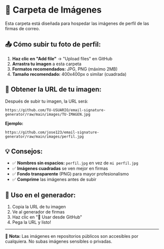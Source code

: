 # 📸 Carpeta de Imágenes

Esta carpeta está diseñada para hospedar las imágenes de perfil de las firmas de correo.

## 📤 Cómo subir tu foto de perfil:

1. **Haz clic en "Add file"** → "Upload files" en GitHub
2. **Arrastra tu imagen** a esta carpeta
3. **Formatos recomendados:** JPG, PNG (máximo 2MB)
4. **Tamaño recomendado:** 400x400px o similar (cuadrada)

## 🔗 Obtener la URL de tu imagen:

Después de subir tu imagen, la URL será:
```
https://github.com/TU-USUARIO/email-signature-generator/raw/main/images/TU-IMAGEN.jpg
```

**Ejemplo:**
```
https://github.com/jose123/email-signature-generator/raw/main/images/perfil.jpg
```

## 💡 Consejos:

- ✅ **Nombres sin espacios:** `perfil.jpg` en vez de `mi perfil.jpg`
- ✅ **Imágenes cuadradas** se ven mejor en firmas
- ✅ **Fondo transparente** (PNG) para mayor profesionalismo
- ✅ **Comprime** las imágenes antes de subir

## 🔧 Uso en el generador:

1. Copia la URL de tu imagen
2. Ve al generador de firmas
3. Haz clic en "🐙 Usar desde GitHub"
4. Pega la URL y listo!

---

📝 **Nota:** Las imágenes en repositorios públicos son accesibles por cualquiera. No subas imágenes sensibles o privadas.